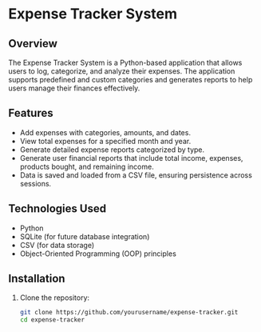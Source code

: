 # Expense Tracker System

## Overview
The Expense Tracker System is a Python-based application that allows users to log, categorize, and analyze their expenses. The application supports predefined and custom categories and generates reports to help users manage their finances effectively.

## Features
- Add expenses with categories, amounts, and dates.
- View total expenses for a specified month and year.
- Generate detailed expense reports categorized by type.
- Generate user financial reports that include total income, expenses, products bought, and remaining income.
- Data is saved and loaded from a CSV file, ensuring persistence across sessions.

## Technologies Used
- Python
- SQLite (for future database integration)
- CSV (for data storage)
- Object-Oriented Programming (OOP) principles

## Installation

1. Clone the repository:
   ```bash
   git clone https://github.com/yourusername/expense-tracker.git
   cd expense-tracker

